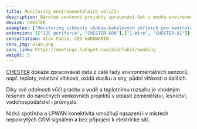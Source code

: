 ```yaml
---
title: Monitoring environmentálních veličin
description: Náročné venkovní projekty zpracování dat z mnoha environmentálních senzorů, např. teploty, relativní vlhkosti, oxidů dusíku a síry, půdní vlhkosti a dalších.
device: CHESTER
examples: ["Monitoring vlhkosti v&nbsp;kabelových skříních pro kontrolu jejich kvality","Monitoring kvality ovzduší s využitím billboardů","Měření lokální teploty u&nbsp;lapačů kůrovce","Monitoring vlhkosti půdy v&nbsp;lesích"]
extension: [["I2C periferie", "CHESTER-X0A"],["1-Wire", "CHESTER-X1"]]
consultation: Alan Fabik, CEO HARDWARIO
cons_img: alan.png
cons_link: https://meetings.hubspot.com/alanfabik/booking
weight: 5
---
```


[CHESTER](/cs/chester/) dokáže zpracovávat data z celé řady environmentálních senzorů, např. teploty, relativní vlhkosti, oxidů dusíku a síry, půdní vlhkosti a dalších.

Díky své odolnosti vůči prachu a vodě a teplotnímu rozsahu je vhodným řešením do náročných venkovních projektů v oblasti zemědělství, lesnictví, vodohospodářství i průmyslu.

Nízká spotřeba a LPWAN konektivita umožňují nasazení i v místech nepokrytých GSM signálem a bez připojení k elektrické síti.
